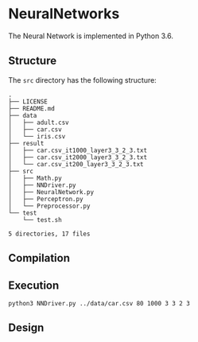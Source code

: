 # NeuralNetworks

The Neural Network is implemented in Python 3.6.

## Structure

The `src` directory has the following structure:

    .
    ├── LICENSE
    ├── README.md
    ├── data
    │   ├── adult.csv
    │   ├── car.csv
    │   └── iris.csv
    ├── result
    │   ├── car.csv_it1000_layer3_3_2_3.txt
    │   ├── car.csv_it2000_layer3_3_2_3.txt
    │   └── car.csv_it200_layer3_3_2_3.txt
    ├── src
    │   ├── Math.py
    │   ├── NNDriver.py
    │   ├── NeuralNetwork.py
    │   ├── Perceptron.py
    │   └── Preprocessor.py
    └── test
        └── test.sh

    5 directories, 17 files
    

## Compilation


## Execution

    python3 NNDriver.py ../data/car.csv 80 1000 3 3 2 3

## Design

